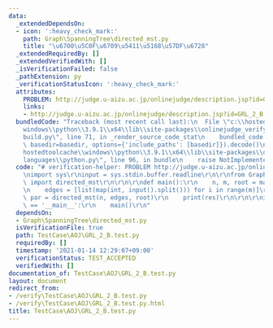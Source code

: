 ```yaml
---
data:
  _extendedDependsOn:
  - icon: ':heavy_check_mark:'
    path: Graph\SpanningTree\directed_mst.py
    title: "\u6700\u5C0F\u6709\u5411\u5168\u57DF\u6728"
  _extendedRequiredBy: []
  _extendedVerifiedWith: []
  _isVerificationFailed: false
  _pathExtension: py
  _verificationStatusIcon: ':heavy_check_mark:'
  attributes:
    PROBLEM: http://judge.u-aizu.ac.jp/onlinejudge/description.jsp?id=GRL_2_B
    links:
    - http://judge.u-aizu.ac.jp/onlinejudge/description.jsp?id=GRL_2_B
  bundledCode: "Traceback (most recent call last):\n  File \"c:\\hostedtoolcache\\\
    windows\\python\\3.9.1\\x64\\lib\\site-packages\\onlinejudge_verify\\documentation\\\
    build.py\", line 71, in _render_source_code_stat\n    bundled_code = language.bundle(stat.path,\
    \ basedir=basedir, options={'include_paths': [basedir]}).decode()\n  File \"c:\\\
    hostedtoolcache\\windows\\python\\3.9.1\\x64\\lib\\site-packages\\onlinejudge_verify\\\
    languages\\python.py\", line 96, in bundle\n    raise NotImplementedError\nNotImplementedError\n"
  code: "# verification-helper: PROBLEM http://judge.u-aizu.ac.jp/onlinejudge/description.jsp?id=GRL_2_B\r\
    \nimport sys\r\ninput = sys.stdin.buffer.readline\r\n\r\nfrom Graph.SpanningTree.directed_mst\
    \ import directed_mst\r\n\r\n\r\ndef main():\r\n    n, m, root = map(int, input().split())\r\
    \n    edges = [list(map(int, input().split())) for i in range(m)]\r\n\r\n    res,\
    \ par = directed_mst(n, edges, root)\r\n    print(res)\r\n\r\n\r\nif __name__\
    \ == '__main__':\r\n    main()\r\n"
  dependsOn:
  - Graph\SpanningTree\directed_mst.py
  isVerificationFile: true
  path: TestCase\AOJ\GRL_2_B.test.py
  requiredBy: []
  timestamp: '2021-01-14 12:29:07+09:00'
  verificationStatus: TEST_ACCEPTED
  verifiedWith: []
documentation_of: TestCase\AOJ\GRL_2_B.test.py
layout: document
redirect_from:
- /verify\TestCase\AOJ\GRL_2_B.test.py
- /verify\TestCase\AOJ\GRL_2_B.test.py.html
title: TestCase\AOJ\GRL_2_B.test.py
---
```

